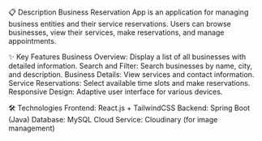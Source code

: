 📋 Description
Business Reservation App is an application for managing business entities and their service reservations. Users can browse businesses, view their services, make reservations, and manage appointments.

✨ Key Features
  Business Overview: Display a list of all businesses with detailed information.
  Search and Filter: Search businesses by name, city, and description.
  Business Details: View services and contact information.
  Service Reservations: Select available time slots and make reservations.
  Responsive Design: Adaptive user interface for various devices.

🛠 Technologies
  Frontend: React.js + TailwindCSS
  Backend: Spring Boot (Java)
  Database: MySQL
  Cloud Service: Cloudinary (for image management)
